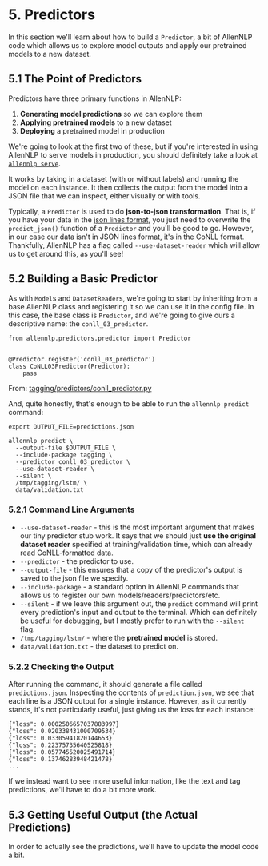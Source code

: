 # 5. Predictors

In this section we'll learn about how to build a `Predictor`, a bit of AllenNLP code which allows us to explore model outputs and apply our pretrained models to a new dataset.

## 5.1 The Point of Predictors

Predictors have three primary functions in AllenNLP:

  1. **Generating model predictions** so we can explore them
  2. **Applying pretrained models** to a new dataset
  3. **Deploying** a pretrained model in production

We're going to look at the first two of these, but if you're interested in using AllenNLP to serve models in production, you should definitely take a look at [`allennlp serve`](https://allenai.github.io/allennlp-docs/api/allennlp.commands.serve.html).

It works by taking in a dataset (with or without labels) and running the model on each instance.
It then collects the output from the model into a JSON file that we can inspect, either visually or with tools.

Typically, a `Predictor` is used to do **json-to-json transformation**.
That is, if you have your data in the [json lines format](http://jsonlines.org/), you just need to overwrite the `predict_json()` function of a `Predictor` and you'll be good to go.
However, in our case our data isn't in JSON lines format, it's in the CoNLL format.
Thankfully, AllenNLP has a flag called `--use-dataset-reader` which will allow us to get around this, as you'll see!

## 5.2 Building a Basic Predictor

As with `Model`s and `DatasetReader`s, we're going to start by inheriting from a base AllenNLP class and registering it so we can use it in the config file.
In this case, the base class is `Predictor`, and we're going to give ours a descriptive name: the `conll_03_predictor`.

```
from allennlp.predictors.predictor import Predictor


@Predictor.register('conll_03_predictor')
class CoNLL03Predictor(Predictor):
    pass
```
From: [tagging/predictors/conll_predictor.py](https://github.com/jbarrow/allennlp_tutorial/blob/master/tagging/predictors/conll_predictor.py)

And, quite honestly, that's enough to be able to run the `allennlp predict` command:

```
export OUTPUT_FILE=predictions.json

allennlp predict \
  --output-file $OUTPUT_FILE \
  --include-package tagging \
  --predictor conll_03_predictor \
  --use-dataset-reader \
  --silent \
  /tmp/tagging/lstm/ \
  data/validation.txt
```

### 5.2.1 Command Line Arguments

- `--use-dataset-reader` - this is the most important argument that makes our tiny predictor stub work. It says that we should just **use the original dataset reader** specified at training/validation time, which can already read CoNLL-formatted data.
- `--predictor` - the predictor to use.
- `--output-file` - this ensures that a copy of the predictor's output is saved to the json file we specify.
- `--include-package` - a standard option in AllenNLP commands that allows us to register our own models/readers/predictors/etc.
- `--silent` - if we leave this argument out, the `predict` command will print every prediction's input and output to the terminal. Which can definitely be useful for debugging, but I mostly prefer to run with the `--silent` flag.
- `/tmp/tagging/lstm/` - where the **pretrained model** is stored.
- `data/validation.txt` - the dataset to predict on.

### 5.2.2 Checking the Output

After running the command, it should generate a file called `predictions.json`.
Inspecting the contents of `prediction.json`, we see that each line is a JSON output for a single instance.
However, as it currently stands, it's not particularly useful, just giving us the loss for each instance:

```
{"loss": 0.0002506657037883997}
{"loss": 0.020338431000709534}
{"loss": 0.03305941820144653}
{"loss": 0.22375735640525818}
{"loss": 0.057745520025491714}
{"loss": 0.13746283948421478}
...
```

If we instead want to see more useful information, like the text and tag predictions, we'll have to do a bit more work.

## 5.3 Getting Useful Output (the Actual Predictions)

In order to actually see the predictions, we'll have to update the model code a bit.
